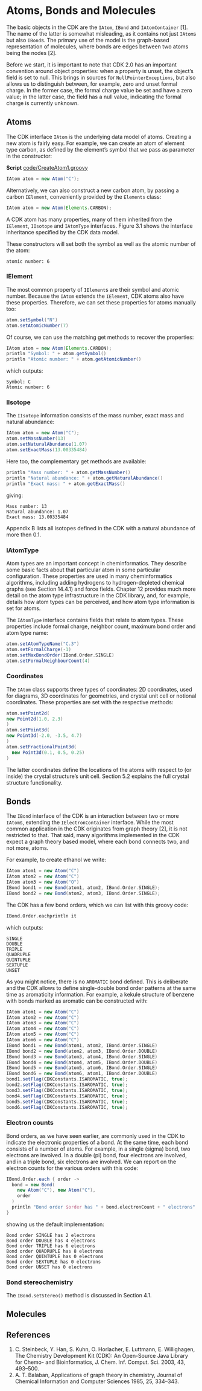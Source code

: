 #  Atoms, Bonds and Molecules

The basic objects in the CDK are the `IAtom`, `IBond` and `IAtomContainer` [1].
The name of the latter is somewhat misleading, as it contains
not just `IAtom`s but also `IBond`s. The primary use of the model is the
graph-based representation of molecules, where bonds are edges between
two atoms being the nodes [2].

Before we start, it is important to note that CDK 2.0 has an important
convention around object properties: when a property is unset, the
object’s field is set to null. This brings in sources for `NullPointerExceptions`,
but also allows us to distinguish between, for example, zero and unset
formal charge. In the former case, the formal charge value be set and have
a zero value; in the latter case, the field has a null value, indicating the
formal charge is currently unknown.

## Atoms

The CDK interface `IAtom` is the underlying data model of atoms. Creating
a new atom is fairly easy. For example, we can create an atom of element
type carbon, as defined by the element’s symbol that we pass as parameter
in the constructor:

**Script** [code/CreateAtom1.groovy](code/CreateAtom1.code.md)
```groovy
IAtom atom = new Atom("C");
```

Alternatively, we can also construct a new carbon atom, by passing a
carbon `IElement`, conveniently provided by the `Elements` class:

```groovy
IAtom atom = new Atom(Elements.CARBON);
```

A CDK atom has many properties, many of them inherited from the `IElement`,
`IIsotope` and `IAtomType` interfaces. Figure 3.1 shows the interface
inheritance specified by the CDK data model.

These constructors will set both the symbol as well as the atomic number
of the atom:

```plain
atomic number: 6
```

### IElement

The most common property of `IElement`s are their symbol and atomic
number. Because the `IAtom` extends the `IElement`, CDK atoms also have
these properties. Therefore, we can set these properties for atoms
manually too:

```groovy
atom.setSymbol("N")
atom.setAtomicNumber(7)
```

Of course, we can use the matching get methods to recover the properties:

```groovy
IAtom atom = new Atom(Elements.CARBON);
println "Symbol: " + atom.getSymbol()
println "Atomic number: " + atom.getAtomicNumber()
```

which outputs:

```plain
Symbol: C
Atomic number: 6
```

### IIsotope

The `IIsotope` information consists of the mass number, exact mass and
natural abundance:

```groovy
IAtom atom = new Atom("C");
atom.setMassNumber(13)
atom.setNaturalAbundance(1.07)
atom.setExactMass(13.00335484)
```

Here too, the complementary get methods are available:

```groovy
println "Mass number: " + atom.getMassNumber()
println "Natural abundance: " + atom.getNaturalAbundance()
println "Exact mass: " + atom.getExactMass()
```

giving:

```plain
Mass number: 13
Natural abundance: 1.07
Exact mass: 13.00335484
```

Appendix B lists all isotopes defined in the CDK with a natural
abundance of more then 0.1.


### IAtomType

Atom types are an important concept in cheminformatics. They describe
some basic facts about that particular atom in some particular
configuration. These properties are used in many cheminformatics algorithms,
including adding hydrogens to hydrogen-depleted chemical graphs (see
Section 14.4.1) and force fields. Chapter 12 provides much more detail
on the atom type infrastructure in the CDK library, and, for example,
details how atom types can be perceived, and how atom type information
is set for atoms.

The `IAtomType` interface contains fields that relate to atom types. These
properties include formal charge, neighbor count, maximum bond order
and atom type name:

```groovy
atom.setAtomTypeName("C.3")
atom.setFormalCharge(-1)
atom.setMaxBondOrder(IBond.Order.SINGLE)
atom.setFormalNeighbourCount(4)
```

### Coordinates

The `IAtom` class supports three types of coordinates: 2D coordinates,
used for diagrams, 3D coordinates for geometries, and crystal unit cell
or notional coordinates. These properties are set with the respective
methods:

```groovy
atom.setPoint2d(
new Point2d(1.0, 2.3)
)
atom.setPoint3d(
new Point3d(-2.0, -3.5, 4.7)
)
atom.setFractionalPoint3d(
  new Point3d(0.1, 0.5, 0.25)
)
```

The latter coordinates define the locations of the atoms with respect to
(or inside) the crystal structure’s unit cell. Section 5.2 explains the full
crystal structure functionality.

## Bonds

The `IBond` interface of the CDK is an interaction between two or more
`IAtom`s, extending the `IElectronContainer` interface. While the most
common application in the CDK originates from graph theory [2], it is not
restricted to that. That said, many algorithms implemented in the CDK
expect a graph theory based model, where each bond connects two, and
not more, atoms.

For example, to create ethanol we write:

```groovy
IAtom atom1 = new Atom("C")
IAtom atom2 = new Atom("C")
IAtom atom3 = new Atom("O")
IBond bond1 = new Bond(atom1, atom2, IBond.Order.SINGLE);
IBond bond2 = new Bond(atom2, atom3, IBond.Order.SINGLE);
```

The CDK has a few bond orders, which we can list with this groovy code:

```groovy
IBond.Order.eachprintln it
```

which outputs:

```
SINGLE
DOUBLE
TRIPLE
QUADRUPLE
QUINTUPLE
SEXTUPLE
UNSET
```

As you might notice, there is no `AROMATIC` bond defined. This is
deliberate and the CDK allows to define single-double bond order patterns at
the same time as aromaticity information. For example, a kekule
structure of benzene with bonds marked as aromatic can be constructed with:

```groovy
IAtom atom1 = new Atom("C")
IAtom atom2 = new Atom("C")
IAtom atom3 = new Atom("C")
IAtom atom4 = new Atom("C")
IAtom atom5 = new Atom("C")
IAtom atom6 = new Atom("C")
IBond bond1 = new Bond(atom1, atom2, IBond.Order.SINGLE)
IBond bond2 = new Bond(atom2, atom3, IBond.Order.DOUBLE)
IBond bond3 = new Bond(atom3, atom4, IBond.Order.SINGLE)
IBond bond4 = new Bond(atom4, atom5, IBond.Order.DOUBLE)
IBond bond5 = new Bond(atom5, atom6, IBond.Order.SINGLE)
IBond bond6 = new Bond(atom6, atom1, IBond.Order.DOUBLE)
bond1.setFlag(CDKConstants.ISAROMATIC, true);
bond2.setFlag(CDKConstants.ISAROMATIC, true);
bond3.setFlag(CDKConstants.ISAROMATIC, true);
bond4.setFlag(CDKConstants.ISAROMATIC, true);
bond5.setFlag(CDKConstants.ISAROMATIC, true);
bond6.setFlag(CDKConstants.ISAROMATIC, true);
```

### Electron counts

Bond orders, as we have seen earlier, are commonly used in the CDK to
indicate the electronic properties of a bond. At the same time, each bond
consists of a number of atoms. For example, in a single (sigma) bond, two
electrons are involved. In a double (pi) bond, four electrons are involved,
and in a triple bond, six electrons are involved. We can report on the
electron counts for the various orders with this code:

```groovy
IBond.Order.each { order ->
  bond = new Bond(
    new Atom("C"), new Atom("C"),
    order
  )
  println "Bond order $order has " + bond.electronCount + " electrons"
}
```

showing us the default implementation:

```plain
Bond order SINGLE has 2 electrons
Bond order DOUBLE has 4 electrons
Bond order TRIPLE has 6 electrons
Bond order QUADRUPLE has 8 electrons
Bond order QUINTUPLE has 0 electrons
Bond order SEXTUPLE has 0 electrons
Bond order UNSET has 0 electrons
```
 
### Bond stereochemistry

The `IBond.setStereo()` method is discussed in Section 4.1.


## Molecules



## References

1. C. Steinbeck, Y. Han, S. Kuhn, O. Horlacher, E. Luttmann, E. Willighagen, The Chemistry Development Kit (CDK): An Open-Source Java Library for Chemo- and Bioinformatics, J. Chem. Inf. Comput. Sci. 2003, 43, 493–500.
2. A. T. Balaban, Applications of graph theory in chemistry, Journal of Chemical Information and Computer Sciences 1985, 25, 334–343.

